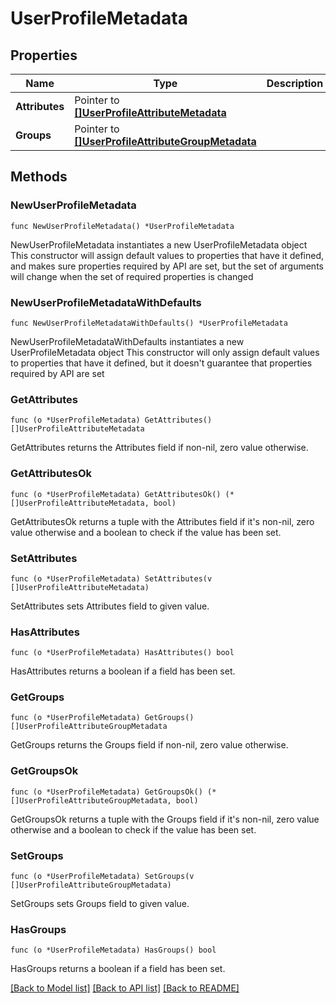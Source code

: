 # UserProfileMetadata

## Properties

Name | Type | Description | Notes
------------ | ------------- | ------------- | -------------
**Attributes** | Pointer to [**[]UserProfileAttributeMetadata**](UserProfileAttributeMetadata.md) |  | [optional] 
**Groups** | Pointer to [**[]UserProfileAttributeGroupMetadata**](UserProfileAttributeGroupMetadata.md) |  | [optional] 

## Methods

### NewUserProfileMetadata

`func NewUserProfileMetadata() *UserProfileMetadata`

NewUserProfileMetadata instantiates a new UserProfileMetadata object
This constructor will assign default values to properties that have it defined,
and makes sure properties required by API are set, but the set of arguments
will change when the set of required properties is changed

### NewUserProfileMetadataWithDefaults

`func NewUserProfileMetadataWithDefaults() *UserProfileMetadata`

NewUserProfileMetadataWithDefaults instantiates a new UserProfileMetadata object
This constructor will only assign default values to properties that have it defined,
but it doesn't guarantee that properties required by API are set

### GetAttributes

`func (o *UserProfileMetadata) GetAttributes() []UserProfileAttributeMetadata`

GetAttributes returns the Attributes field if non-nil, zero value otherwise.

### GetAttributesOk

`func (o *UserProfileMetadata) GetAttributesOk() (*[]UserProfileAttributeMetadata, bool)`

GetAttributesOk returns a tuple with the Attributes field if it's non-nil, zero value otherwise
and a boolean to check if the value has been set.

### SetAttributes

`func (o *UserProfileMetadata) SetAttributes(v []UserProfileAttributeMetadata)`

SetAttributes sets Attributes field to given value.

### HasAttributes

`func (o *UserProfileMetadata) HasAttributes() bool`

HasAttributes returns a boolean if a field has been set.

### GetGroups

`func (o *UserProfileMetadata) GetGroups() []UserProfileAttributeGroupMetadata`

GetGroups returns the Groups field if non-nil, zero value otherwise.

### GetGroupsOk

`func (o *UserProfileMetadata) GetGroupsOk() (*[]UserProfileAttributeGroupMetadata, bool)`

GetGroupsOk returns a tuple with the Groups field if it's non-nil, zero value otherwise
and a boolean to check if the value has been set.

### SetGroups

`func (o *UserProfileMetadata) SetGroups(v []UserProfileAttributeGroupMetadata)`

SetGroups sets Groups field to given value.

### HasGroups

`func (o *UserProfileMetadata) HasGroups() bool`

HasGroups returns a boolean if a field has been set.


[[Back to Model list]](../README.md#documentation-for-models) [[Back to API list]](../README.md#documentation-for-api-endpoints) [[Back to README]](../README.md)


